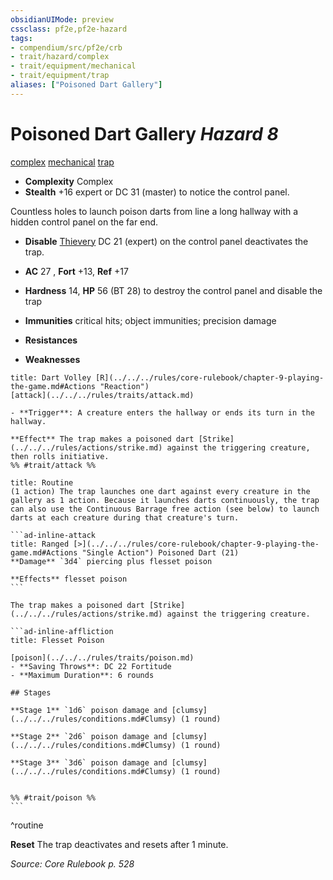 ```yaml
---
obsidianUIMode: preview
cssclass: pf2e,pf2e-hazard
tags:
- compendium/src/pf2e/crb
- trait/hazard/complex
- trait/equipment/mechanical
- trait/equipment/trap
aliases: ["Poisoned Dart Gallery"]
---
```

# Poisoned Dart Gallery *Hazard 8*  
[complex](complex.md)  [mechanical](mechanical.md)  [trap](trap.md)  

- **Complexity** Complex
- **Stealth** +16 expert or DC 31 (master) to notice the control panel.  

Countless holes to launch poison darts from line a long hallway with a hidden control panel on the far end.

- **Disable** [Thievery](../../skills.md#Thievery) DC 21 (expert) on the control panel deactivates the trap.  

- **AC** 27 , **Fort** +13, **Ref** +17
- **Hardness** 14, **HP** 56 (BT 28) to destroy the control panel and disable the trap
- **Immunities** critical hits; object immunities; precision damage
- **Resistances** 
- **Weaknesses** 
     
```ad-embed-ability
title: Dart Volley [R](../../../rules/core-rulebook/chapter-9-playing-the-game.md#Actions "Reaction")
[attack](../../../rules/traits/attack.md)  

- **Trigger**: A creature enters the hallway or ends its turn in the hallway.

**Effect** The trap makes a poisoned dart [Strike](../../../rules/actions/strike.md) against the triggering creature, then rolls initiative.  
%% #trait/attack %%
```

````ad-pf2-summary
title: Routine
(1 action) The trap launches one dart against every creature in the gallery as 1 action. Because it launches darts continuously, the trap can also use the Continuous Barrage free action (see below) to launch darts at each creature during that creature's turn.

```ad-inline-attack
title: Ranged [>](../../../rules/core-rulebook/chapter-9-playing-the-game.md#Actions "Single Action") Poisoned Dart (21)
**Damage** `3d4` piercing plus flesset poison 
 
**Effects** flesset poison
```

The trap makes a poisoned dart [Strike](../../../rules/actions/strike.md) against the triggering creature.

```ad-inline-affliction
title: Flesset Poison

[poison](../../../rules/traits/poison.md)  
- **Saving Throws**: DC 22 Fortitude
- **Maximum Duration**: 6 rounds

## Stages

**Stage 1** `1d6` poison damage and [clumsy](../../../rules/conditions.md#Clumsy) (1 round)

**Stage 2** `2d6` poison damage and [clumsy](../../../rules/conditions.md#Clumsy) (1 round)

**Stage 3** `3d6` poison damage and [clumsy](../../../rules/conditions.md#Clumsy) (1 round)


%% #trait/poison %%
```
````
^routine

**Reset** The trap deactivates and resets after 1 minute.  

*Source: Core Rulebook p. 528*
